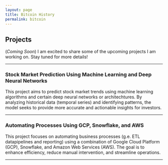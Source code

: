 ```yaml
---
layout: page
title: Bitcoin History
permalink: bitcoin
---
```


## Projects

(_Coming Soon_) I am excited to share some of the upcoming projects I am working on. Stay tuned for more details!

---

### Stock Market Prediction Using Machine Learning and Deep Neural Networks

This project aims to predict stock market trends using machine learning algorithms and certain deep neural networks or architechtures. By analyzing historical data (temporal series) and identifying patterns, the model seeks to provide more accurate and actionable insights for investors.

---

### Automating Processes Using GCP, Snowflake, and AWS

This project focuses on automating business processes (g.e. ETL datapipelines and reporting) using a combination of Google Cloud Platform (GCP), Snowflake, and Amazon Web Services (AWS). The goal is to enhance efficiency, reduce manual intervention, and streamline operations.

---
